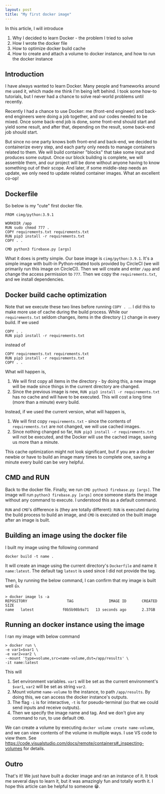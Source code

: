 ```yaml
---
layout: post
title: "My first docker image"
---
```

In this article, I will introduce

1. Why I decided to learn Docker - the problem I tried to solve
2. How I wrote the docker file
3. How to optimize docker build cache
4. How to create and attach a volume to docker instance, and how to run the docker instance

## Introduction
I have always wanted to learn Docker. Many people and frameworks around me used it, which made me think I'm being left behind. I took some how-to tutorials, but I never had a chance to solve real-world problems until recently.

Recently I had a chance to use Docker: me (front-end engineer) and back-end engineers were doing a job together, and our codes needed to be mixed. Once some back-end job is done, some front-end should start and yield some result, and after that, depending on the result, some back-end job should start. 

But since no one party knows both front-end and back-end, we decided to containerize every step, and each party only needs to manage containers related to them. We will build container "blocks" that take some input and produces some output. Once our block building is complete, we will assemble them, and our project will be done without anyone having to know something out of their scope. And later, if some middle-step needs an update, we only need to update related container images. What an excellent co-op!

## Dockerfile
So below is my "cute" first docker file.

```
FROM cimg/python:3.9.1

WORKDIR /app
RUN sudo chmod 777 .
COPY requirements.txt requirements.txt 
RUN pip3 install -r requirements.txt
COPY . . 

CMD python3 firebase.py [args]
```
What it does is pretty simple.  Our base image is `cimg/python:3.9.1`. It's a simple image with built-in Python-related tools provided by CircleCI (we will primarily run this image on CircleCI).  Then we will create and enter `/app` and change the access permission to `777`.  Then we copy the `requirements.txt`, and we install dependencies. 

## Docker build cache optimization
Note that we execute these two lines before running `COPY . .`. I did this to make more use of cache during the build process. While our `requirements.txt` seldom changes, items in the directory (.) change in every build. If we used 
```
COPY . . 
RUN pip3 install -r requirements.txt
```
instead of
```
COPY requirements.txt requirements.txt 
RUN pip3 install -r requirements.txt
COPY . . 
```
What will happen is,
1. We will first copy all items in the directory - by doing this, a new image will be made since things in the current directory are changed.
2. Since the previous image is new, `RUN pip3 install -r requirements.txt` has no cache and will have to be executed. This will cost a long time (more than a minute) every build.

Instead, if we used the current version, what will happen is,
1. We will first copy `requirements.txt` - since the contents of `requirements.txt` are not changed, we will use cached images.
2. Since nothing changed so far, `RUN pip3 install -r requirements.txt` will not be executed, and the Docker will use the cached image, saving us more than a minute.

This cache optimization might not look significant, but if you are a docker newbie or have to build an image many times to complete one, saving a minute every build can be very helpful. 

## CMD and RUN
Back to the docker file. Finally, we run `CMD python3 firebase.py [args]`. The image will run `python3 firebase.py [args]` once someone starts the image without any command to execute. I understood this as a default command.

`RUN` and `CMD`'s difference is (they are totally different): `RUN` is executed during the build process to build an image, and `CMD` is executed on the built image after an image is built.

## Building an image using the docker file
I built my image using the following command
```
docker build -t name .
```
It will create an image using the current directory's `Dockerfile` and name it `name:latest`. The default tag `latest` is used since I did not provide the tag.

Then, by running the below command, I can confirm that my image is built well 👍.
```
> docker image ls -a
REPOSITORY                  TAG                IMAGE ID       CREATED              SIZE
name   latest             f0b5b98b9a71   13 seconds ago       2.37GB
```

## Running an docker instance using the image
I ran my image with below command
```
> docker run \
-e var1=$var1 \
-e var2=var2 \
--mount 'type=volume,src=name-volume,dst=/app/results' \
-it name:latest
```
This will
1. Set environment variables. `var1` will be set as the current environment's `$var1`, `var2` will be set as string `var2`.
2. Mount volume `name-volume` to the instance, to path `/app/results`. By doing this, we can access the docker instance's outputs.
3. The flag `-i` is for interactive, `-t` is for pseudo-terminal (so that we could send inputs and receive outputs).
4. Then we specify the image name and tag. And we don't give any command to run, to use default `CMD`.

We can create a volume by executing `docker volume create name-volume`, and we can view contents of the volume in multiple ways. I use VS code to view them. See https://code.visualstudio.com/docs/remote/containers#_inspecting-volumes for details.

## Outro
That's it! We just have built a docker image and ran an instance of it. It took me several days to learn it, but it was amazingly fun and totally worth it. I hope this article can be helpful to someone 😁.